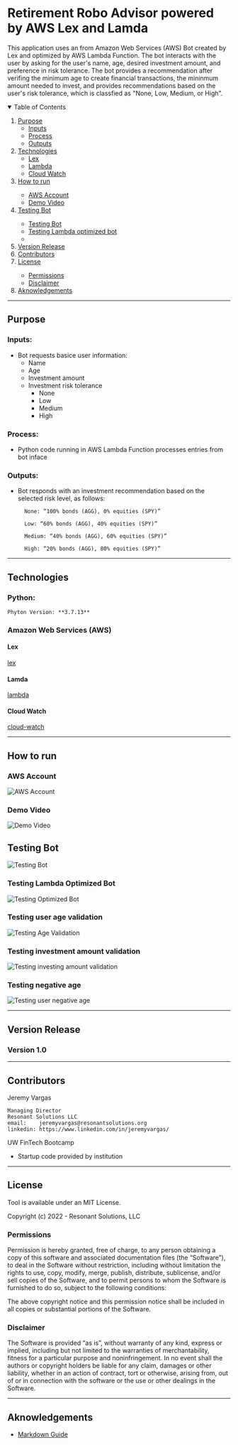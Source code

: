 # Retirement Robo Advisor powered by AWS Lex and Lamda
This application uses an from Amazon Web Services (AWS) Bot created by Lex and optimized by AWS Lambda Function. The bot interacts with the user by asking for the user's name, age, desired investment amount, and preference in risk tolerance. 
The bot provides a recommendation after verifing the minimum age to create financial transactions, the mininmum amount needed to invest, and provides recommendations based on the user's risk tolerance, which is classfied as "None, Low, Medium, or High". 


<!-- TABLE OF CONTENTS -->
<details open="open">
  <summary>Table of Contents</summary>
  <ol>
    <li>
      <a href="#purpose">Purpose</a>
      <ul>
        <li><a href="#inputs">Inputs</a></li>
        <li><a href="#process">Process</a></li>
        <li><a href="#outputs">Outputs</a></li>
      </ul>
    </li>
    <li>
      <a href="#technologies">Technologies</a>
      <ul>
        <li><a href="#lex">Lex</a></li>
        <li><a href="#lambda">Lambda</a></li>
        <li><a href="#cloud-watch">Cloud Watch</a></li>
        </ul>
    </li>
    <li><a href="#how-to-run">How to run</a></li>
    </li>
        <ul>
        <li><a href="#aws-account">AWS Account</a></li>
        <li><a href="#demo-video">Demo Video</a></li>
        </ul>
    </li>
    <li><a href="#testing-bot">Testing Bot</a></li>
        <ul>
        <li><a href="#testing-bot">Testing Bot</a></li>
        <li><a href="#testing-lambda-optimized-bot">Testing Lambda optimized bot</a></li>
        <li>
     </ul>   
    <li><a href="#version-release">Version Release</a></li>
    <li><a href="#contributors">Contributors</a></li>
    <li><a href="#license">License</a></li>
        <ul>
        <li><a href="#permissions">Permissions</a></li>
        <li><a href="#disclaimer">Disclaimer</a></li>
        </ul>
    </li>
    <li><a href="#aknowledgements">Aknowledgements</a></li>
</details>

---
<!--Purpose -->
## Purpose

### Inputs:
- Bot requests basice user information: 
    - Name
    - Age
    - Investment amount
    - Investment risk tolerance
        - None
        - Low
        - Medium
        - High

### Process:
- Python code running in AWS Lambda Function processes entries from bot inface

### Outputs:
- Bot responds with an investment recommendation based on the selected risk level, as follows:

        None: “100% bonds (AGG), 0% equities (SPY)”

        Low: “60% bonds (AGG), 40% equities (SPY)”

        Medium: “40% bonds (AGG), 60% equities (SPY)”

        High: “20% bonds (AGG), 80% equities (SPY)”

  
---
<!--Technologies -->
## Technologies
### Python:

    Phyton Version: **3.7.13**

### Amazon Web Services (AWS)

#### Lex
[lex](https://aws.amazon.com/lex/)

#### Lamda
[lambda](https://aws.amazon.com/lambda/)

#### Cloud Watch
[cloud-watch](https://aws.amazon.com/cloudwatch/)

---
<!--How to run -->
## How to run

### AWS Account
![AWS Account](Test_Events/aws_acc.png)

### Demo Video
![Demo Video](https://youtu.be/cv_6fxzFT3A)


<!--Testing Bot -->
## Testing Bot
![Testing Bot](https://youtu.be/712FoK-DMzw)

### Testing Lambda Optimized Bot
![Testing Optimized Bot](https://youtu.be/4Lh4nGjoeBA)

### Testing user age validation
![Testing Age Validation](Test_Events/test_age.png)
### Testing investment amount validation 
![Testing investing amount validation](Test_Events/test_amount.png)
### Testing negative age 
![Testing user negative age](Test_Events/test_negage.png)

---
<!--Version Release -->
## Version Release

### Version 1.0

---
<!--Contributors -->
## Contributors

Jeremy Vargas

    Managing Director
    Resonant Solutions LLC
    email:    jeremyvargas@resonantsolutions.org
    linkedin: https://www.linkedin.com/in/jeremyvargas/

UW FinTech Bootcamp
- Startup code provided by institution

---
<!--License -->
## License
Tool is available under an MIT License.

Copyright (c) 2022 - Resonant Solutions, LLC

### Permissions
Permission is hereby granted, free of charge, to any person obtaining a copy of this software and associated documentation files (the “Software”), to deal in the Software without restriction, including without limitation the rights to use, copy, modify, merge, publish, distribute, sublicense, and/or sell copies of the Software, and to permit persons to whom the Software is furnished to do so, subject to the following conditions:

The above copyright notice and this permission notice shall be included in all copies or substantial portions of the Software.
### Disclaimer
The Software is provided “as is”, without warranty of any kind, express or implied, including but not limited to the warranties of merchantability, fitness for a particular purpose and noninfringement. In no event shall the authors or copyright holders be liable for any claim, damages or other liability, whether in an action of contract, tort or otherwise, arising from, out of or in connection with the software or the use or other dealings in the Software.

---
<!--Aknowledgements -->
## Aknowledgements
* [Markdown Guide](https://www.markdownguide.org/basic-syntax/#reference-style-links)


<!-- MARKDOWN LINKS & IMAGES -->
<!-- https://www.markdownguide.org/basic-syntax/#reference-style-links -->